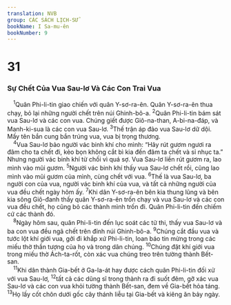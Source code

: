 ```yaml
---
translation: NVB
group: CÁC SÁCH LỊCH-SỬ
bookName: I Sa-mu-ên 
bookNumber: 9
---
```


<div class="title"><h1>31</h1><h3>Sự Chết Của Vua Sau-lơ Và Các Con Trai Vua </h3></div>
<span class="verse 1sa_31_1"> <sup>1</sup>Quân Phi-li-tin giao chiến với quân Y-sơ-ra-ên. Quân Y-sơ-ra-ên thua chạy, bỏ lại những người chết trên núi Ghinh-bô-a. </span>
<span class="verse 1sa_31_2"><sup>2</sup>Quân Phi-li-tin bám sát vua Sau-lơ và các con vua. Chúng giết được Giô-na-than, A-bi-na-đáp, và Manh-ki-sua là các con vua Sau-lơ. </span>
<span class="verse 1sa_31_3"><sup>3</sup>Thế trận áp đảo vua Sau-lơ dữ dội. Mấy tên bắn cung bắn trúng vua, vua bị trọng thương. <br/></span>
<span class="verse 1sa_31_4"> <sup>4</sup>Vua Sau-lơ bảo người vác binh khí cho mình: “Hãy rút gươm ngươi ra đâm cho ta chết đi, kẻo bọn không cắt bì kia đến đâm ta chết và sỉ nhục ta.” Nhưng người vác binh khí từ chối vì quá sợ. Vua Sau-lơ liền rút gươm ra, lao mình vào mũi gươm. </span>
<span class="verse 1sa_31_5"><sup>5</sup>Người vác binh khí thấy vua Sau-lơ chết rồi, cũng lao mình vào mũi gươm của mình, cùng chết với vua. </span>
<span class="verse 1sa_31_6"><sup>6</sup>Thế là vua Sau-lơ, ba người con của vua, người vác binh khí của vua, và tất cả những người của vua đều chết ngày hôm ấy. </span>
<span class="verse 1sa_31_7"><sup>7</sup>Khi dân Y-sơ-ra-ên bên kia thung lũng và bên kia sông Giô-đanh thấy quân Y-sơ-ra-ên trốn chạy và vua Sau-lơ và các con vua đều chết, họ cũng bỏ các thành mình trốn đi. Quân Phi-li-tin đến chiếm cứ các thành đó. <br/></span>
<span class="verse 1sa_31_8"> <sup>8</sup>Ngày hôm sau, quân Phi-li-tin đến lục soát các tử thi, thấy vua Sau-lơ và ba con vua đều ngã chết trên đỉnh núi Ghinh-bô-a. </span>
<span class="verse 1sa_31_9"><sup>9</sup>Chúng cắt đầu vua và tước lột khí giới vua, gởi đi khắp xứ Phi-li-tin, loan báo tin mừng trong các miếu thờ thần tượng của họ và trong dân chúng. </span>
<span class="verse 1sa_31_10"><sup>10</sup>Chúng đặt khí giới vua trong miếu thờ Ách-ta-rốt, còn xác vua chúng treo trên tường thành Bết-san. <br/></span>
<span class="verse 1sa_31_11"> <sup>11</sup>Khi dân thành Gia-bết ở Ga-la-át hay được cách quân Phi-li-tin đối xử với vua Sau-lơ, </span>
<span class="verse 1sa_31_12"><sup>12</sup>tất cả các dũng sĩ trong thành ra đi suốt đêm, gỡ xác vua Sau-lơ và các con vua khỏi tường thành Bết-san, đem về Gia-bết hỏa táng. </span>
<span class="verse 1sa_31_13"><sup>13</sup>Họ lấy cốt chôn dưới gốc cây thánh liễu tại Gia-bết và kiêng ăn bảy ngày. <br/></span>
